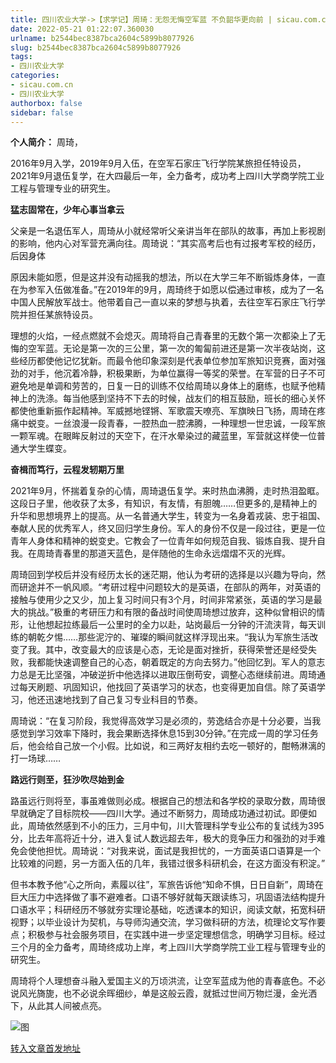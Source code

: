 ```yaml
---
title: 四川农业大学->【求学记】周琦：无怨无悔空军蓝 不负韶华更向前 | sicau.com.cn
date: 2022-05-21 01:22:07.360030
urlname: b2544bec8387bca2604c5899b8077926
slug: b2544bec8387bca2604c5899b8077926
tags: 
- 四川农业大学
categories:
- sicau.com.cn
- 四川农业大学
authorbox: false
sidebar: false
---
```

**个人简介：** 周琦，

2016年9月入学，2019年9月入伍，在空军石家庄飞行学院某旅担任特设员，2021年9月退伍复学，在大四最后一年，全力备考，成功考上四川大学商学院工业工程与管理专业的研究生。

**猛志固常在，少年心事当拿云**

父亲是一名退伍军人，周琦从小就经常听父亲讲当年在部队的故事，再加上影视剧的影响，他内心对军营充满向往。周琦说：“其实高考后也有过报考军校的经历，后因身体
<!--more-->
原因未能如愿，但是这并没有动摇我的想法，所以在大学三年不断锻炼身体，一直在为参军入伍做准备。”在2019年的9月，周琦终于如愿以偿通过审核，成为了一名中国人民解放军战士。他带着自己一直以来的梦想与执着，去往空军石家庄飞行学院并担任某旅特设员。

理想的火焰，一经点燃就不会熄灭。周琦将自己青春里的无数个第一次都染上了无悔的空军蓝。无论是第一次的三公里，第一次的匍匐前进还是第一次半夜站岗，这些经历都使他记忆犹新。而最令他印象深刻是代表单位参加军旅知识竞赛，面对强劲的对手，他沉着冷静，积极果断，为单位赢得一等奖的荣誉。在军营的日子不可避免地是单调和劳苦的，日复一日的训练不仅给周琦以身体上的磨练，也赋予他精神上的洗涤。每当他感到坚持不下去的时候，战友们的相互鼓励，班长的细心关怀都使他重新振作起精神。军威撼地铿锵、军歌震天嘹亮、军旗映日飞扬，周琦在疼痛中蜕变。一丝浪漫一段青春，一腔热血一腔沸腾，一种理想一世忠诚，一段军旅一颗军魂。在眼眸反射过的天空下，在汗水晕染过的藏蓝里，军营就这样使一位普通大学生蝶变。

**奋楫而笃行，云程发轫期万里**

2021年9月，怀揣着复杂的心情，周琦退伍复学。来时热血沸腾，走时热泪盈眶。这段日子里，他收获了太多，有知识，有友情，有胆魄……但更多的,是精神上的升华和思想境界上的提高。从一名普通大学生，转变为一名身着戎装、忠于祖国、奉献人民的优秀军人，终又回归学生身份。军人的身份不仅是一段过往，更是一位青年人身体和精神的蜕变史。它教会了一位青年如何规范自我、锻炼自我、提升自我。在周琦青春里的那道天蓝色，是伴随他的生命永远熠熠不灭的光辉。

周琦回到学校后并没有经历太长的迷茫期，他认为考研的选择是以兴趣为导向，然而研途并不一帆风顺。“考研过程中问题较大的是英语，在部队的两年，对英语的接触与使用少之又少，加上复习时间只有3个月，时间非常紧张，英语的学习是最大的挑战。”极重的考研压力和有限的备战时间使周琦想过放弃，这种似曾相识的情形，让他想起拉练最后一公里时的全力以赴，站岗最后一分钟的汗流浃背，每天训练的朝乾夕惕……那些泥泞的、璀璨的瞬间就这样浮现出来。“我认为军旅生活改变了我。其中，改变最大的应该是心态，无论是面对挫折，获得荣誉还是经受失败，我都能快速调整自己的心态，朝着既定的方向去努力。”他回忆到。军人的意志力总是无比坚强，冲破逆折中他选择以进取压倒苟安，调整心态继续前进。周琦通过每天刷题、巩固知识，他找回了英语学习的状态，也变得更加自信。除了英语学习，他还迅速地找到了自己复习专业科目的节奏。

周琦说：“在复习阶段，我觉得高效学习是必须的，劳逸结合亦是十分必要，当我感觉到学习效率下降时，我会果断选择休息15到30分钟。”在完成一周的学习任务后，他会给自己放一个小假。比如说，和三两好友相约去吃一顿好的，酣畅淋漓的打一场球……

**路远行则至，狂沙吹尽始到金**

路虽远行则将至，事虽难做则必成。根据自己的想法和各学校的录取分数，周琦很早就确定了目标院校——四川大学。通过不断努力，周琦成功通过初试。即便如此，周琦依然感到不小的压力，三月中旬，川大管理科学专业公布的复试线为395分，比去年高将近十分，进入复试人数远超去年，极大的竞争压力和强劲的对手难免会使他担忧。周琦说：“对我来说，面试是我担忧的，一方面英语口语算是一个比较难的问题，另一方面入伍的几年，我错过很多科研机会，在这方面没有积淀。”

但书本教予他“心之所向，素履以往”，军旅告诉他“知命不惧，日日自新”，周琦在巨大压力中选择做了事不避难者。口语不够好就每天跟读练习，巩固语法结构提升口语水平；科研经历不够就夯实理论基础，吃透课本的知识，阅读文献，拓宽科研视野；以毕业设计为契机，与导师沟通交流，学习做科研的方法，梳理论文写作要点；积极参与社会服务项目，在实践中进一步坚定理想信念，明确学习目标。经过三个月的全力备考，周琦终成功上岸，考上四川大学商学院工业工程与管理专业的研究生。

周琦将个人理想奋斗融入爱国主义的万顷洪流，让空军蓝成为他的青春底色。不必说风光旖旎，也不必说余晖细纱，单是这般云霞，就抵过世间万物烂漫，金光洒下，从此其人间被点亮。

![图](https://news.sicau.edu.cn/__local/0/0F/42/CF7E00C107837F7AC7FE1A4586B_8C413835_21972.png)

[转入文章首发地址](https://news.sicau.edu.cn/info/1078/67862.htm)